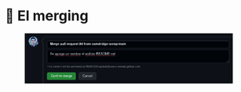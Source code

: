 # 🧠 El merging

<figure><img src="../assets/image (46).png" alt=""><figcaption></figcaption></figure>

